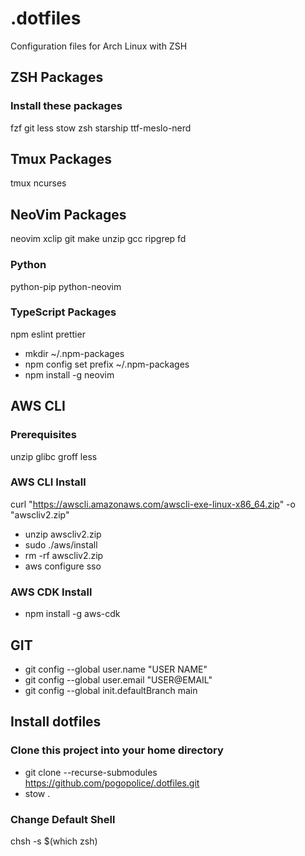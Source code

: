 # .dotfiles
Configuration files for Arch Linux with ZSH

## ZSH Packages
### Install these packages
fzf
git
less
stow
zsh
starship
ttf-meslo-nerd

## Tmux Packages
tmux
ncurses

## NeoVim Packages
neovim
xclip
git
make
unzip
gcc
ripgrep
fd

### Python
python-pip
python-neovim

### TypeScript Packages
npm
eslint
prettier
- mkdir ~/.npm-packages
- npm config set prefix ~/.npm-packages
- npm install -g neovim

## AWS CLI
### Prerequisites
unzip
glibc
groff
less

### AWS CLI Install
curl "https://awscli.amazonaws.com/awscli-exe-linux-x86_64.zip" -o "awscliv2.zip"
- unzip awscliv2.zip
- sudo ./aws/install
- rm -rf awscliv2.zip
- aws configure sso

### AWS CDK Install
- npm install -g aws-cdk

## GIT
- git config --global user.name "USER NAME"
- git config --global user.email "USER@EMAIL"
- git config --global init.defaultBranch main

## Install dotfiles
### Clone this project into your home directory
- git clone --recurse-submodules https://github.com/pogopolice/.dotfiles.git
- stow .

### Change Default Shell
chsh -s $(which zsh)

